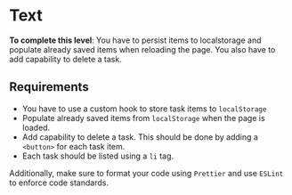 # Text

**To complete this level**: You have to persist items to localstorage and populate already saved items when reloading the page. You also have to add capability to delete a task.

## Requirements

- You have to use a custom hook to store task items to `localStorage`
- Populate already saved items from `localStorage` when the page is loaded.
- Add capability to delete a task. This should be done by adding a `<button>` for each task item.
- Each task should be listed using a `li` tag.

Additionally, make sure to format your code using `Prettier` and use `ESLint` to enforce code standards.
